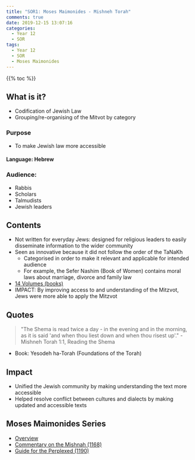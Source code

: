 ```yaml
---
title: "SOR1: Moses Maimonides - Mishneh Torah"
comments: true
date: 2019-12-15 13:07:16
categories:
  - Year 12
  - SOR
tags:
  - Year 12
  - SOR
  - Moses Maimonides
---
```

<!-- TOC -->

{{% toc %}}
<!-- /TOC -->
## What is it?
- Codification of Jewish Law
- Grouping/re-organising of the Mitvot by category
### Purpose
- To make Jewish law more accessible
#### Language: Hebrew
### Audience:
- Rabbis
- Scholars
- Talmudists
- Jewish leaders
## Contents
- Not written for everyday Jews: designed for religious leaders to easily disseminate information to the wider community
- Seen as innovative because it did not follow the order of the TaNaKh
  - Categorised in order to make it relevant and applicable for intended audience
  - For example, the Sefer Nashim (Book of Women) contains moral laws about marriage, divorce and family law
- [14 Volumes (books)](https://www.myjewishlearning.com/article/the-mishneh-torah/)
- IMPACT: By improving access to and understanding of the Mitzvot, Jews were more able to apply the Mitzvot

## Quotes

<blockquote> "The Shema is read twice a day -  in the evening and in the morning, as it is said 'and when thou liest down and when thou risest up'." - Mishneh Torah 1:1, Reading the Shema </blockquote>

- Book: Yesodeh ha-Torah (Foundations of the Torah)

## Impact
- Unified the Jewish community by making understanding the text more accessible
- Helped resolve conflict between cultures and dialects by making updated and accessible texts

## Moses Maimonides Series
- [Overview](/post/moses-maimonides/)
- [Commentary on the Mishnah (1168)](/post/moses-commentary1/)
- [Guide for the Perplexed (1190)](/post/moses-commentary3/)
